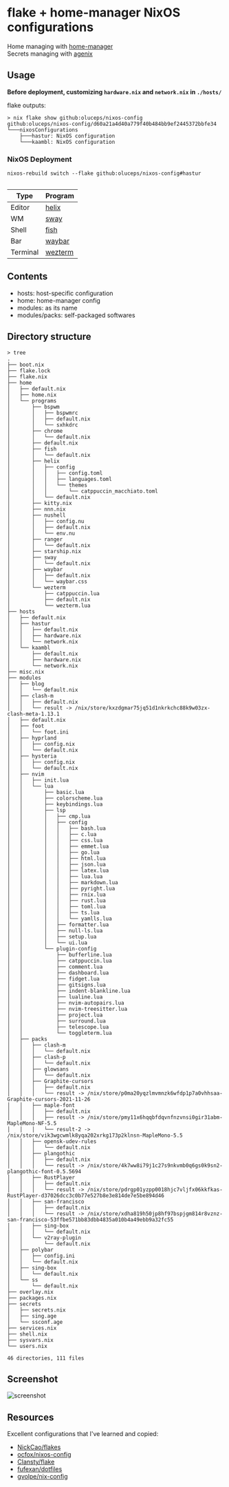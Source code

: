 # flake + home-manager NixOS configurations

Home managing with [home-manager](https://github.com/nix-community/home-manager)  
Secrets managing with [agenix](https://github.com/ryantm/agenix)  


## Usage
__Before deployment, customizing `hardware.nix` and `network.nix`  in `./hosts/`__

flake outputs:  

```console
> nix flake show github:oluceps/nixos-config
github:oluceps/nixos-config/d60a21a4d40a779f40b484bb9ef2445372bbfe34
└───nixosConfigurations
    ├───hastur: NixOS configuration
    └───kaambl: NixOS configuration
```  

### NixOS Deployment

```console
nixos-rebuild switch --flake github:oluceps/nixos-config#hastur
  
```
|Type|Program|
|---|---|
|Editor|[helix](https://github.com/oluceps/nixos-config/tree/pub/home/programs/helix)|
|WM|[sway](https://github.com/oluceps/nixos-config/tree/pub/home/programs/sway)|
|Shell|[fish](https://github.com/oluceps/nixos-config/tree/pub/home/programs/fish)|
|Bar|[waybar](https://github.com/oluceps/nixos-config/tree/pub/home/programs/waybar)|
|Terminal|[wezterm](https://github.com/oluceps/nixos-config/tree/pub/home/programs/wezterm)|


## Contents
+ hosts: host-specific configuration  
+ home: home-manager config  
+ modules: as its name  
+ modules/packs: self-packaged softwares


## Directory structure  
```console  
> tree
.
├── boot.nix
├── flake.lock
├── flake.nix
├── home
│   ├── default.nix
│   ├── home.nix
│   └── programs
│       ├── bspwm
│       │   ├── bspwmrc
│       │   ├── default.nix
│       │   └── sxhkdrc
│       ├── chrome
│       │   └── default.nix
│       ├── default.nix
│       ├── fish
│       │   └── default.nix
│       ├── helix
│       │   ├── config
│       │   │   ├── config.toml
│       │   │   ├── languages.toml
│       │   │   └── themes
│       │   │       └── catppuccin_macchiato.toml
│       │   └── default.nix
│       ├── kitty.nix
│       ├── nnn.nix
│       ├── nushell
│       │   ├── config.nu
│       │   ├── default.nix
│       │   └── env.nu
│       ├── ranger
│       │   └── default.nix
│       ├── starship.nix
│       ├── sway
│       │   └── default.nix
│       ├── waybar
│       │   ├── default.nix
│       │   └── waybar.css
│       └── wezterm
│           ├── catppuccin.lua
│           ├── default.nix
│           └── wezterm.lua
├── hosts
│   ├── default.nix
│   ├── hastur
│   │   ├── default.nix
│   │   ├── hardware.nix
│   │   └── network.nix
│   └── kaambl
│       ├── default.nix
│       ├── hardware.nix
│       └── network.nix
├── misc.nix
├── modules
│   ├── blog
│   │   └── default.nix
│   ├── clash-m
│   │   ├── default.nix
│   │   └── result -> /nix/store/kxzdgmar75jq51d1nkrkchc88k9w03zx-clash-meta-1.13.1
│   ├── default.nix
│   ├── foot
│   │   └── foot.ini
│   ├── hyprland
│   │   ├── config.nix
│   │   └── default.nix
│   ├── hysteria
│   │   ├── config.nix
│   │   └── default.nix
│   ├── nvim
│   │   ├── init.lua
│   │   └── lua
│   │       ├── basic.lua
│   │       ├── colorscheme.lua
│   │       ├── keybindings.lua
│   │       ├── lsp
│   │       │   ├── cmp.lua
│   │       │   ├── config
│   │       │   │   ├── bash.lua
│   │       │   │   ├── c.lua
│   │       │   │   ├── css.lua
│   │       │   │   ├── emmet.lua
│   │       │   │   ├── go.lua
│   │       │   │   ├── html.lua
│   │       │   │   ├── json.lua
│   │       │   │   ├── latex.lua
│   │       │   │   ├── lua.lua
│   │       │   │   ├── markdown.lua
│   │       │   │   ├── pyright.lua
│   │       │   │   ├── rnix.lua
│   │       │   │   ├── rust.lua
│   │       │   │   ├── toml.lua
│   │       │   │   ├── ts.lua
│   │       │   │   └── yamlls.lua
│   │       │   ├── formatter.lua
│   │       │   ├── null-ls.lua
│   │       │   ├── setup.lua
│   │       │   └── ui.lua
│   │       └── plugin-config
│   │           ├── bufferline.lua
│   │           ├── catppuccin.lua
│   │           ├── comment.lua
│   │           ├── dashboard.lua
│   │           ├── fidget.lua
│   │           ├── gitsigns.lua
│   │           ├── indent-blankline.lua
│   │           ├── lualine.lua
│   │           ├── nvim-autopairs.lua
│   │           ├── nvim-treesitter.lua
│   │           ├── project.lua
│   │           ├── surround.lua
│   │           ├── telescope.lua
│   │           └── toggleterm.lua
│   ├── packs
│   │   ├── clash-m
│   │   │   └── default.nix
│   │   ├── clash-p
│   │   │   └── default.nix
│   │   ├── glowsans
│   │   │   └── default.nix
│   │   ├── Graphite-cursors
│   │   │   ├── default.nix
│   │   │   └── result -> /nix/store/p0ma20yqzlmvmnzk6wfdp1p7a0vhhsaa-Graphite-cursors-2021-11-26
│   │   ├── maple-font
│   │   │   ├── default.nix
│   │   │   ├── result -> /nix/store/pmy11x6hqqbfdqvnfnzvnsi0gir31abm-MapleMono-NF-5.5
│   │   │   └── result-2 -> /nix/store/vik3wgcwmlk8yqa202xrkg173p2klnsn-MapleMono-5.5
│   │   ├── opensk-udev-rules
│   │   │   └── default.nix
│   │   ├── plangothic
│   │   │   ├── default.nix
│   │   │   └── result -> /nix/store/4k7ww8i79j1c27s9nkvmb0q6gs0k9sn2-plangothic-font-0.5.5694
│   │   ├── RustPlayer
│   │   │   ├── default.nix
│   │   │   └── result -> /nix/store/pdrgp01yzpp0018hjc7vljfx06kkfkas-RustPlayer-d37026dcc3c0b77e527b8e3e814de7e5be894d46
│   │   ├── san-francisco
│   │   │   ├── default.nix
│   │   │   └── result -> /nix/store/xdha819h50jp8hf97bspjgm814r8vznz-san-francisco-53ffbe571bb83dbb4835a010b4a49ebb9a32fc55
│   │   ├── sing-box
│   │   │   └── default.nix
│   │   └── v2ray-plugin
│   │       └── default.nix
│   ├── polybar
│   │   ├── config.ini
│   │   └── default.nix
│   ├── sing-box
│   │   └── default.nix
│   └── ss
│       └── default.nix
├── overlay.nix
├── packages.nix
├── secrets
│   ├── secrets.nix
│   ├── sing.age
│   └── ssconf.age
├── services.nix
├── shell.nix
├── sysvars.nix
└── users.nix

46 directories, 111 files
```  

## Screenshot  
![screenshot](./screenshot.png)


## Resources  
Excellent configurations that I've learned and copied:  
+ [NickCao/flakes](https://github.com/NickCao/flakes)  
+ [ocfox/nixos-config](https://github.com/ocfox/nixos-config)  
+ [Clansty/flake](https://github.com/Clansty/flake)  
+ [fufexan/dotfiles](https://github.com/fufexan/dotfiles)  
+ [gvolpe/nix-config](https://github.com/gvolpe/nix-config)


